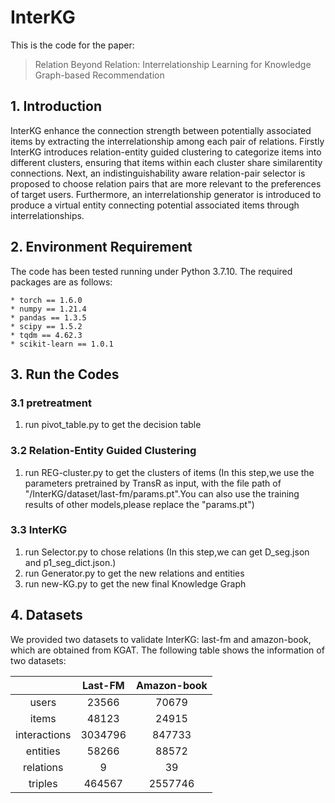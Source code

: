 # InterKG

This is the code for the paper:
>Relation Beyond Relation: Interrelationship Learning for Knowledge Graph-based Recommendation

## 1. Introduction
InterKG enhance the connection strength between potentially associated items by extracting the interrelationship among each pair of relations. Firstly InterKG introduces relation-entity guided clustering to categorize items into different clusters, ensuring that items within each cluster share similarentity connections. Next, an indistinguishability aware relation-pair selector is proposed to choose relation pairs that are more relevant to the preferences of target users. Furthermore, an interrelationship generator is introduced to produce a virtual entity connecting potential associated items through interrelationships.

## 2. Environment Requirement
The code has been tested running under Python 3.7.10. The required packages are as follows:
```
* torch == 1.6.0
* numpy == 1.21.4
* pandas == 1.3.5
* scipy == 1.5.2
* tqdm == 4.62.3
* scikit-learn == 1.0.1
```

## 3. Run the Codes
### 3.1 pretreatment
1. run pivot_table.py to get the decision table

### 3.2 Relation-Entity Guided Clustering
1. run REG-cluster.py to get the clusters of items (In this step,we use the parameters pretrained by TransR as input, with the file path of "/InterKG/dataset/last-fm/params.pt".You can also use the training results of other models,please replace the "params.pt")

### 3.3 InterKG
1. run Selector.py to chose relations (In this step,we can get D_seg.json and p1_seg_dict.json.)
2. run Generator.py to get the new relations and entities 
3. run new-KG.py to get the new final Knowledge Graph


## 4. Datasets 
We provided two datasets to validate InterKG: last-fm and amazon-book, which are obtained from KGAT. The following table shows the information of two datasets:

|              | Last-FM | Amazon-book |
|:------------:|:-------:|:-----------:|
|    users     |  23566  |    70679    |
|    items     |  48123  |    24915    |
| interactions | 3034796 |   847733    |
|   entities   |  58266  |    88572    |
|  relations   |    9    |     39      |
|   triples    | 464567  |   2557746   |

